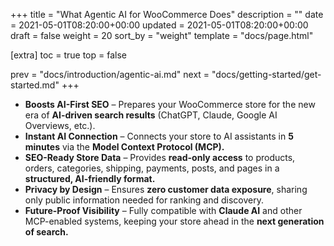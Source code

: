 +++
title = "What Agentic AI for WooCommerce Does"
description = ""
date = 2021-05-01T08:20:00+00:00
updated = 2021-05-01T08:20:00+00:00
draft = false
weight = 20
sort_by = "weight"
template = "docs/page.html"

[extra]
toc = true
top = false

prev = "docs/introduction/agentic-ai.md"
next = "docs/getting-started/get-started.md"
+++

* **Boosts AI-First SEO** – Prepares your WooCommerce store for the new era of **AI-driven search results** (ChatGPT, Claude, Google AI Overviews, etc.).
* **Instant AI Connection** – Connects your store to AI assistants in **5 minutes** via the **Model Context Protocol (MCP).**
* **SEO-Ready Store Data** – Provides **read-only access** to products, orders, categories, shipping, payments, posts, and pages in a **structured, AI-friendly format.**
* **Privacy by Design** – Ensures **zero customer data exposure**, sharing only public information needed for ranking and discovery.
* **Future-Proof Visibility** – Fully compatible with **Claude AI** and other MCP-enabled systems, keeping your store ahead in the **next generation of search.**

